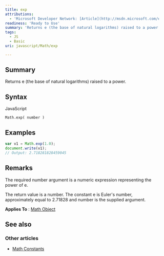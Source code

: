```yaml
---
title: exp
attributions:
  - 'Microsoft Developer Network: [Article](http://msdn.microsoft.com/en-us/library/ie/ttzd50c6(v=vs.94).aspx)'
readiness: 'Ready to Use'
summary: 'Returns e (the base of natural logarithms) raised to a power.'
tags:
  - JS
  - Basic
uri: javascript/Math/exp

---
```

## <span>Summary</span>

Returns e (the base of natural logarithms) raised to a power.

## <span>Syntax</span>

<span class="language">JavaScript</span>

    Math.exp( number )

## <span>Examples</span>

``` js
var v1 = Math.exp(1.0);
document.write(v1);
// Output: 2.718281828459045
```

## <span>Remarks</span>

The required number argument is a numeric expression representing the power of e.

The return value is a number. The constant e is Euler's number, approximately equal to 2.71828 and number is the supplied argument.

**Applies To** : [Math Object](/javascript/Math)

## <span>See also</span>

### <span>Other articles</span>

-   [Math Constants](/javascript/Math/constants)

